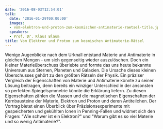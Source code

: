 ```yaml
---
date: '2016-08-03T12:54:01'
talk:
  date: '2016-01-29T00:00:00'
  images:
  - vom-elektron-und-proton-zum-kosmischen-antimaterie-raetsel-title.jpg
  speakers:
  - Prof. Dr. Klaus Blaum
title: Vom Elektron und Proton zum kosmischen Antimaterie-Rätsel
---
```

Wenige Augenblicke nach dem Urknall entstand Materie und Antimaterie in gleichen Mengen - um sich gegenseitig wieder auszulöschen. Doch ein kleiner Materieüberschuss überlebte und formte das uns heute bekannte Universum aus Sternen, Planeten und Galaxien. Die Ursache dieses kleinen Überschusses gehört zu den größten Rätseln der Physik. Ein präziser Vergleich der Eigenschaften von Materie und Antimaterie könnte zu seiner Lösung beitragen, denn bereits ein winziger Unterschied in der ansonsten so perfekten Spiegelsymmetrie könnte die Erklärung liefern.      Zu diesen Eigenschaften zählen die Massen und die magnetischen Eigenschaften der Kernbausteine der Materie, Elektron und Proton und deren Antiteilchen. Der Vortrag bietet einen Überblick über Präzisionsexperimente mit gespeicherten und gekühlten Ionen in Penning-Fallen und widmet sich den Fragen: "Wie schwer ist ein Elektron?" und "Warum gibt es so viel Materie und so wenig Antimaterie?".

